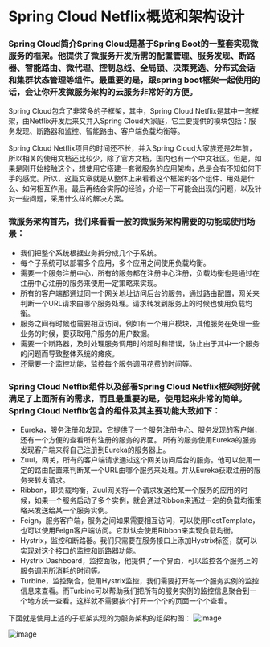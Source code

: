 
# Spring Cloud Netflix概览和架构设计                            


### Spring Cloud简介Spring Cloud是基于Spring Boot的一整套实现微服务的框架。他提供了微服务开发所需的配置管理、服务发现、断路器、智能路由、微代理、控制总线、全局锁、决策竞选、分布式会话和集群状态管理等组件。最重要的是，跟spring boot框架一起使用的话，会让你开发微服务架构的云服务非常好的方便。  

Spring Cloud包含了非常多的子框架，其中，Spring Cloud Netflix是其中一套框架，由Netflix开发后来又并入Spring Cloud大家庭，它主要提供的模块包括：服务发现、断路器和监控、智能路由、客户端负载均衡等。  

Spring Cloud Netflix项目的时间还不长，并入Spring Cloud大家族还是2年前，所以相关的使用文档还比较少，除了官方文档，国内也有一个中文社区。但是，如果是刚开始接触这个，想使用它搭建一套微服务的应用架构，总是会有不知如何下手的感觉。所以，这篇文章就是从整体上来看看这个框架的各个组件、用处是什么、如何相互作用。最后再结合实际的经验，介绍一下可能会出现的问题，以及针对一些问题，采用什么样的解决方案。  

### 微服务架构首先，我们来看看一般的微服务架构需要的功能或使用场景：  

* 我们把整个系统根据业务拆分成几个子系统。
* 每个子系统可以部署多个应用，多个应用之间使用负载均衡。
* 需要一个服务注册中心，所有的服务都在注册中心注册，负载均衡也是通过在注册中心注册的服务来使用一定策略来实现。
* 所有的客户端都通过同一个网关地址访问后台的服务，通过路由配置，网关来判断一个URL请求由哪个服务处理。请求转发到服务上的时候也使用负载均衡。
* 服务之间有时候也需要相互访问。例如有一个用户模块，其他服务在处理一些业务的时候，要获取用户服务的用户数据。
* 需要一个断路器，及时处理服务调用时的超时和错误，防止由于其中一个服务的问题而导致整体系统的瘫痪。
* 还需要一个监控功能，监控每个服务调用花费的时间等。  

### Spring Cloud Netflix组件以及部署Spring Cloud Netflix框架刚好就满足了上面所有的需求，而且最重要的是，使用起来非常的简单。Spring Cloud Netflix包含的组件及其主要功能大致如下：  

* Eureka，服务注册和发现，它提供了一个服务注册中心、服务发现的客户端，还有一个方便的查看所有注册的服务的界面。 所有的服务使用Eureka的服务发现客户端来将自己注册到Eureka的服务器上。
* Zuul，网关，所有的客户端请求通过这个网关访问后台的服务。他可以使用一定的路由配置来判断某一个URL由哪个服务来处理。并从Eureka获取注册的服务来转发请求。
* Ribbon，即负载均衡，Zuul网关将一个请求发送给某一个服务的应用的时候，如果一个服务启动了多个实例，就会通过Ribbon来通过一定的负载均衡策略来发送给某一个服务实例。
* Feign，服务客户端，服务之间如果需要相互访问，可以使用RestTemplate，也可以使用Feign客户端访问。它默认会使用Ribbon来实现负载均衡。
* Hystrix，监控和断路器。我们只需要在服务接口上添加Hystrix标签，就可以实现对这个接口的监控和断路器功能。
* Hystrix Dashboard，监控面板，他提供了一个界面，可以监控各个服务上的服务调用所消耗的时间等。
* Turbine，监控聚合，使用Hystrix监控，我们需要打开每一个服务实例的监控信息来查看。而Turbine可以帮助我们把所有的服务实例的监控信息聚合到一个地方统一查看。这样就不需要挨个打开一个个的页面一个个查看。  

下面就是使用上述的子框架实现的为服务架构的组架构图：
![image](https://user-images.githubusercontent.com/11325103/26866724-04172992-4b95-11e7-9271-486465af3221.png)

![image](https://user-images.githubusercontent.com/11325103/26866853-8f35dafa-4b95-11e7-9095-c52c196853d2.png)
